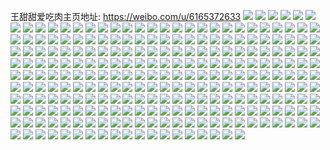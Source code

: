 王甜甜爱吃肉主页地址: https://weibo.com/u/6165372633 
![](https://wx4.sinaimg.cn/mw2000/006Jfh45ly1h8vrmyhwwzj31o0280x6p.jpg) 
![](https://wx4.sinaimg.cn/mw2000/006Jfh45ly1h8vrmzo81gj31o02807wi.jpg) 
![](https://wx4.sinaimg.cn/mw2000/006Jfh45ly1h8vrmx4dflj30r91cgwng.jpg) 
![](https://wx4.sinaimg.cn/mw2000/006Jfh45ly1h8vrn1tvntj31o0280x6p.jpg) 
![](https://wx4.sinaimg.cn/mw2000/006Jfh45ly1h8vrn3wz8ij32c03407wk.jpg) 
![](https://wx4.sinaimg.cn/mw2000/006Jfh45ly1h8vrn62mdkj31o0280qv6.jpg) 
![](https://wx4.sinaimg.cn/mw2000/006Jfh45ly1h8vrn7gnfuj32c03407wi.jpg) 
![](https://wx4.sinaimg.cn/mw2000/006Jfh45ly1h8vrna99gdj33402c0hdu.jpg) 
![](https://wx4.sinaimg.cn/mw2000/006Jfh45ly1h8vrmi8ro1j31o02801kz.jpg) 
![](https://wx4.sinaimg.cn/mw2000/006Jfh45ly1h8vrnc5zx2j31o0280e82.jpg) 
![](https://wx4.sinaimg.cn/mw2000/006Jfh45ly1h7bpcp3640j30u0140wih.jpg) 
![](https://wx4.sinaimg.cn/mw2000/006Jfh45ly1h7almp7az7j30u0140154.jpg) 
![](https://wx4.sinaimg.cn/mw2000/006Jfh45ly1h7almn4fv9j30u014042h.jpg) 
![](https://wx4.sinaimg.cn/mw2000/006Jfh45ly1h7almpxvrmj30u01404b1.jpg) 
![](https://wx4.sinaimg.cn/mw2000/006Jfh45ly1h7almjtqssj30u0140dhy.jpg) 
![](https://wx4.sinaimg.cn/mw2000/006Jfh45ly1h7almkffutj30u00za117.jpg) 
![](https://wx4.sinaimg.cn/mw2000/006Jfh45ly1h7almkwauhj30u0140wgm.jpg) 
![](https://wx4.sinaimg.cn/mw2000/006Jfh45ly1h7almlj5shj30u01410x2.jpg) 
![](https://wx4.sinaimg.cn/mw2000/006Jfh45ly1h7almm3u3xj30u01400u9.jpg) 
![](https://wx4.sinaimg.cn/mw2000/006Jfh45ly1h7almmld8cj30u0140dhr.jpg) 
![](https://wx4.sinaimg.cn/mw2000/006Jfh45ly1h6iq22ejhgj33402c0qv6.jpg) 
![](https://wx4.sinaimg.cn/mw2000/006Jfh45ly1h6iq2caampj31o0280x6p.jpg) 
![](https://wx4.sinaimg.cn/mw2000/006Jfh45ly1h6iq23q9ucj32c03404qs.jpg) 
![](https://wx4.sinaimg.cn/mw2000/006Jfh45ly1h6iq27e6vej33402c0qv8.jpg) 
![](https://wx4.sinaimg.cn/mw2000/006Jfh45ly1h6iq2b5f44j31o0280e83.jpg) 
![](https://wx4.sinaimg.cn/mw2000/006Jfh45ly1h6iq2521r9j32c03404qs.jpg) 
![](https://wx4.sinaimg.cn/mw2000/006Jfh45ly1h6iq266j9cj31o02804qq.jpg) 
![](https://wx4.sinaimg.cn/mw2000/006Jfh45ly1h6iq1zv9uuj33402c01l0.jpg) 
![](https://wx4.sinaimg.cn/mw2000/006Jfh45ly1h6iq28kpmaj31o02807wi.jpg) 
![](https://wx4.sinaimg.cn/mw2000/006Jfh45ly1h6iq21amxsj32c0340hdv.jpg) 
![](https://wx4.sinaimg.cn/mw2000/006Jfh45ly1h6iq2916nlj30wi1lmaz0.jpg) 
![](https://wx4.sinaimg.cn/mw2000/006Jfh45ly1h6iq29t07bj30wi1lgnl5.jpg) 
![](https://wx4.sinaimg.cn/mw2000/006Jfh45ly1h6iq2d03z8j31o0280hdt.jpg) 
![](https://wx4.sinaimg.cn/mw2000/006Jfh45ly1h6iq2dvbdxj31o0280npe.jpg) 
![](https://wx4.sinaimg.cn/mw2000/006Jfh45ly1h6iq2epoa2j32c0340hdu.jpg) 
![](https://wx4.sinaimg.cn/mw2000/006Jfh45ly1h6iq2fst1wj33402c0hdv.jpg) 
![](https://wx4.sinaimg.cn/mw2000/006Jfh45ly1h6iq2h5qf9j32c0340b2a.jpg) 
![](https://wx4.sinaimg.cn/mw2000/006Jfh45ly1h6iq2iy52hj33402c0kjo.jpg) 
![](https://wx4.sinaimg.cn/mw2000/006Jfh45ly1h620xegw7rj31o02807wi.jpg) 
![](https://wx4.sinaimg.cn/mw2000/006Jfh45ly1h620xytslvj32c02c07wi.jpg) 
![](https://wx4.sinaimg.cn/mw2000/006Jfh45ly1h620xexh4jj31o0280qlt.jpg) 
![](https://wx4.sinaimg.cn/mw2000/006Jfh45ly1h620xgenv1j32c02c0b2a.jpg) 
![](https://wx4.sinaimg.cn/mw2000/006Jfh45ly1h620xfpbh5j31o02804qq.jpg) 
![](https://wx4.sinaimg.cn/mw2000/006Jfh45ly1h620xhbkctj32c02c0x6p.jpg) 
![](https://wx4.sinaimg.cn/mw2000/006Jfh45ly1h54l7xqrfjj30h50ly0wa.jpg) 
![](https://wx4.sinaimg.cn/mw2000/006Jfh45ly1h52st4a1zmj31o0280hdu.jpg) 
![](https://wx4.sinaimg.cn/mw2000/006Jfh45ly1h52st1s0tfj31o0280npe.jpg) 
![](https://wx4.sinaimg.cn/mw2000/006Jfh45ly1h52stbmsizj31o0280u0y.jpg) 
![](https://wx4.sinaimg.cn/mw2000/006Jfh45ly1h52ste6xpqj33402c01l0.jpg) 
![](https://wx4.sinaimg.cn/mw2000/006Jfh45ly1h52stifr6tj31o028ye83.jpg) 
![](https://wx4.sinaimg.cn/mw2000/006Jfh45ly1h52stmdehvj33402c0u11.jpg) 
![](https://wx4.sinaimg.cn/mw2000/006Jfh45ly1h52st9fwt2j32c0340u10.jpg) 
![](https://wx4.sinaimg.cn/mw2000/006Jfh45ly1h52stp2440j32c0340npg.jpg) 
![](https://wx4.sinaimg.cn/mw2000/006Jfh45ly1h4wambrk08j31o0280npd.jpg) 
![](https://wx4.sinaimg.cn/mw2000/006Jfh45ly1h4wamb4rvsj31o02801ky.jpg) 
![](https://wx4.sinaimg.cn/mw2000/006Jfh45ly1h4wama1nurj32c0340x6q.jpg) 
![](https://wx4.sinaimg.cn/mw2000/006Jfh45ly1h4wam8051jj32c0340x6q.jpg) 
![](https://wx4.sinaimg.cn/mw2000/006Jfh45ly1h4sm1u7i54j31o0280kjm.jpg) 
![](https://wx4.sinaimg.cn/mw2000/006Jfh45ly1h4sm1z0fouj32bj2qbhdu.jpg) 
![](https://wx4.sinaimg.cn/mw2000/006Jfh45ly1h4sm1vi0bej31o02807wj.jpg) 
![](https://wx4.sinaimg.cn/mw2000/006Jfh45ly1h4sm1shsa8j31ja21px6q.jpg) 
![](https://wx4.sinaimg.cn/mw2000/006Jfh45ly1h4sm1xmytxj31o0280hdv.jpg) 
![](https://wx4.sinaimg.cn/mw2000/006Jfh45ly1h4sm2014cjj31o0280e82.jpg) 
![](https://wx4.sinaimg.cn/mw2000/006Jfh45ly1h4sm20z32ij32c02u6b2a.jpg) 
![](https://wx4.sinaimg.cn/mw2000/006Jfh45ly1h4sm21x4vaj31o01zwu0y.jpg) 
![](https://wx4.sinaimg.cn/mw2000/006Jfh45ly1h4sm230f9jj32c0340kjm.jpg) 
![](https://wx4.sinaimg.cn/mw2000/006Jfh45ly1h4levyrv0mj31o0280u0y.jpg) 
![](https://wx4.sinaimg.cn/mw2000/006Jfh45ly1h4lew7rmylj31o0280kjm.jpg) 
![](https://wx4.sinaimg.cn/mw2000/006Jfh45ly1h4lewaxkysj32c0340qv7.jpg) 
![](https://wx4.sinaimg.cn/mw2000/006Jfh45ly1h4lewc4ovuj31o0280kjm.jpg) 
![](https://wx4.sinaimg.cn/mw2000/006Jfh45ly1h4lew8tvirj31o0280e82.jpg) 
![](https://wx4.sinaimg.cn/mw2000/006Jfh45ly1h4lew1u8evj32c03404qq.jpg) 
![](https://wx4.sinaimg.cn/mw2000/006Jfh45ly1h4levzj6rrj31o0280kjl.jpg) 
![](https://wx4.sinaimg.cn/mw2000/006Jfh45ly1h4lew0lnj0j32c03404qr.jpg) 
![](https://wx4.sinaimg.cn/mw2000/006Jfh45ly1h4lewe03ljj32c02c04qq.jpg) 
![](https://wx4.sinaimg.cn/mw2000/006Jfh45ly1h4efwrw3i9j31o0280x6q.jpg) 
![](https://wx4.sinaimg.cn/mw2000/006Jfh45ly1h4efwscv0xj30w00x87fw.jpg) 
![](https://wx4.sinaimg.cn/mw2000/006Jfh45ly1h3vak5mqatj30u01404dy.jpg) 
![](https://wx4.sinaimg.cn/mw2000/006Jfh45ly1h3vak4j5u4j31400u0443.jpg) 
![](https://wx4.sinaimg.cn/mw2000/006Jfh45ly1h3iicxq6mdj30wi177qb1.jpg) 
![](https://wx4.sinaimg.cn/mw2000/006Jfh45ly1h2qz4d0ugaj30vy16ogqs.jpg) 
![](https://wx4.sinaimg.cn/mw2000/006Jfh45ly1h2qz4d9pluj30wi0w2wj6.jpg) 
![](https://wx4.sinaimg.cn/mw2000/006Jfh45ly1h2qv8cbl4rj32lq2lqkjn.jpg) 
![](https://wx4.sinaimg.cn/mw2000/006Jfh45ly1h2qv8ddbz8j32c0340u0z.jpg) 
![](https://wx4.sinaimg.cn/mw2000/006Jfh45ly1h2qv8b93ofj32bb2bbkjn.jpg) 
![](https://wx4.sinaimg.cn/mw2000/006Jfh45ly1h2qv8eldeuj32c02c0x6r.jpg) 
![](https://wx4.sinaimg.cn/mw2000/006Jfh45ly1h2f8ul8fs2j31o0280qv5.jpg) 
![](https://wx4.sinaimg.cn/mw2000/006Jfh45ly1h2f8uke8pkj31o0280kjl.jpg) 
![](https://wx4.sinaimg.cn/mw2000/006Jfh45ly1h2cykesdlfj32c02mlu0z.jpg) 
![](https://wx4.sinaimg.cn/mw2000/006Jfh45ly1h2cykd937yj31o02801ky.jpg) 
![](https://wx4.sinaimg.cn/mw2000/006Jfh45ly1h2cykyrap7j32c02c0u0z.jpg) 
![](https://wx4.sinaimg.cn/mw2000/006Jfh45ly1h2cykfogikj31o02804qq.jpg) 
![](https://wx4.sinaimg.cn/mw2000/006Jfh45ly1h2cykhezhfj33402c0hdv.jpg) 
![](https://wx4.sinaimg.cn/mw2000/006Jfh45ly1h2cykjfqv8j32c0340hdx.jpg) 
![](https://wx4.sinaimg.cn/mw2000/006Jfh45ly1h2cykk5pxnj30r70wd15z.jpg) 
![](https://wx4.sinaimg.cn/mw2000/006Jfh45ly1h2cykle4jcj31o0280kjm.jpg) 
![](https://wx4.sinaimg.cn/mw2000/006Jfh45ly1h2cykluxznj30u0140dsr.jpg) 
![](https://wx4.sinaimg.cn/mw2000/006Jfh45ly1h2cm315y23j32c02c0x6p.jpg) 
![](https://wx4.sinaimg.cn/mw2000/006Jfh45ly1h1vu6da7q6j30u014045b.jpg) 
![](https://wx4.sinaimg.cn/mw2000/006Jfh45ly1h1s6clfpe4j30ch0cpjs9.jpg) 
![](https://wx4.sinaimg.cn/mw2000/006Jfh45ly1h1s6cml209j30u01407ca.jpg) 
![](https://wx4.sinaimg.cn/mw2000/006Jfh45ly1h1s6cnbcbnj30u01407eh.jpg) 
![](https://wx4.sinaimg.cn/mw2000/006Jfh45ly1h1s6cl07egj30u00u0jy1.jpg) 
![](https://wx4.sinaimg.cn/mw2000/006Jfh45ly1h1n7l42r39j31o0280b29.jpg) 
![](https://wx4.sinaimg.cn/mw2000/006Jfh45ly1h1n7l4g20ej30wi14qdim.jpg) 
![](https://wx4.sinaimg.cn/mw2000/006Jfh45ly1h1itvemf9mj31oq2801kx.jpg) 
![](https://wx4.sinaimg.cn/mw2000/006Jfh45ly1h1itvg3jjqj31t02dmb29.jpg) 
![](https://wx4.sinaimg.cn/mw2000/006Jfh45ly1h1itvh92xuj31o0280u0x.jpg) 
![](https://wx4.sinaimg.cn/mw2000/006Jfh45ly1h1itvinc05j31o0280u0x.jpg) 
![](https://wx4.sinaimg.cn/mw2000/006Jfh45ly1h1hwckjvowj30wh0w2tjj.jpg) 
![](https://wx4.sinaimg.cn/mw2000/006Jfh45ly1h16bsnhjx0j30pr1hch7j.jpg) 
![](https://wx4.sinaimg.cn/mw2000/006Jfh45ly1h16bsmyqwzj30no1efh4e.jpg) 
![](https://wx4.sinaimg.cn/mw2000/006Jfh45ly1h0wg3gs1sej32c0340b2a.jpg) 
![](https://wx4.sinaimg.cn/mw2000/006Jfh45ly1h0wg3evsofj32c0340x6q.jpg) 
![](https://wx4.sinaimg.cn/mw2000/006Jfh45ly1h0m4ll3fikj32c02c0x6p.jpg) 
![](https://wx4.sinaimg.cn/mw2000/006Jfh45ly1h0m4ln8be8j32c0340qv7.jpg) 
![](https://wx4.sinaimg.cn/mw2000/006Jfh45ly1h0m4lofxqrj33402c0u0y.jpg) 
![](https://wx4.sinaimg.cn/mw2000/006Jfh45ly1h0m4lltxnvj31o0280qv5.jpg) 
![](https://wx4.sinaimg.cn/mw2000/006Jfh45ly1h0io0w9qm4j33402c0u0y.jpg) 
![](https://wx4.sinaimg.cn/mw2000/006Jfh45ly1h0frpa2q9nj31o0280u0x.jpg) 
![](https://wx4.sinaimg.cn/mw2000/006Jfh45ly1h0io0suscij31o0280npd.jpg) 
![](https://wx4.sinaimg.cn/mw2000/006Jfh45ly1h0io0tqm1vj31o0280e81.jpg) 
![](https://wx4.sinaimg.cn/mw2000/006Jfh45ly1h0io0ucn54j31o0280kjl.jpg) 
![](https://wx4.sinaimg.cn/mw2000/006Jfh45ly1h0io0v7wcsj31o0280npd.jpg) 
![](https://wx4.sinaimg.cn/mw2000/006Jfh45ly1h0io58weypj32c0340b2b.jpg) 
![](https://wx4.sinaimg.cn/mw2000/006Jfh45ly1h0io5a8o9pj31o0280hdu.jpg) 
![](https://wx4.sinaimg.cn/mw2000/006Jfh45ly1h0io5bbki8j32c02c0npe.jpg) 
![](https://wx4.sinaimg.cn/mw2000/006Jfh45ly1h0fritobq0j30wi0v67a7.jpg) 
![](https://wx4.sinaimg.cn/mw2000/006Jfh45ly1h0fritf4odj30wi0s6q97.jpg) 
![](https://wx4.sinaimg.cn/mw2000/006Jfh45ly1h0fritwy4sj30ru0v30x5.jpg) 
![](https://wx4.sinaimg.cn/mw2000/006Jfh45ly1h0friucfzfj30wi0rowjq.jpg) 
![](https://wx4.sinaimg.cn/mw2000/006Jfh45ly1gzsm97z8uej30wi1yc1kx.jpg) 
![](https://wx4.sinaimg.cn/mw2000/006Jfh45ly1gzgmb1dp4kj30u0140aja.jpg) 
![](https://wx4.sinaimg.cn/mw2000/006Jfh45ly1gzgmb1vaedj31400u0444.jpg) 
![](https://wx4.sinaimg.cn/mw2000/006Jfh45ly1gzgmb3a7v6j30u0140gtn.jpg) 
![](https://wx4.sinaimg.cn/mw2000/006Jfh45ly1gzgmb3rizzj30u0140wn4.jpg) 
![](https://wx4.sinaimg.cn/mw2000/006Jfh45ly1gzgmb4gm41j30u0140dnw.jpg) 
![](https://wx4.sinaimg.cn/mw2000/006Jfh45ly1gzgmb5178vj30u0140qbg.jpg) 
![](https://wx4.sinaimg.cn/mw2000/006Jfh45ly1gzgmb0tnv8j31400u07c9.jpg) 
![](https://wx4.sinaimg.cn/mw2000/006Jfh45ly1gzgmb5g0r7j31400u0gok.jpg) 
![](https://wx4.sinaimg.cn/mw2000/006Jfh45ly1gzgmb62wsej30u0140gv9.jpg) 
![](https://wx4.sinaimg.cn/mw2000/006Jfh45ly1gyy4x5pmm0j32c0340b2b.jpg) 
![](https://wx4.sinaimg.cn/mw2000/006Jfh45ly1gyy4x6tgjqj32c029du0y.jpg) 
![](https://wx4.sinaimg.cn/mw2000/006Jfh45ly1gyy4x7jx9rj31o02801ky.jpg) 
![](https://wx4.sinaimg.cn/mw2000/006Jfh45ly1gyy4x88wzoj32c02c04qq.jpg) 
![](https://wx4.sinaimg.cn/mw2000/006Jfh45ly1gxm14rqvpsj31o02801ky.jpg) 
![](https://wx4.sinaimg.cn/mw2000/006Jfh45ly1gwplcgyqp8j32c0340e82.jpg) 
![](https://wx4.sinaimg.cn/mw2000/006Jfh45ly1gwn3x01hmqj31o0280e81.jpg) 
![](https://wx4.sinaimg.cn/mw2000/006Jfh45ly1gwn3wxgzimj32c0340x6p.jpg) 
![](https://wx4.sinaimg.cn/mw2000/006Jfh45ly1gwn3x1da09j31o02801ky.jpg) 
![](https://wx4.sinaimg.cn/mw2000/006Jfh45ly1gwn3x0qj1vj31o02801gr.jpg) 
![](https://wx4.sinaimg.cn/mw2000/006Jfh45ly1gwn3x3513vj32c0340u0z.jpg) 
![](https://wx4.sinaimg.cn/mw2000/006Jfh45ly1gwn3x4k24mj31o0280e82.jpg) 
![](https://wx4.sinaimg.cn/mw2000/006Jfh45ly1gwn3x6lor6j33402c01kz.jpg) 
![](https://wx4.sinaimg.cn/mw2000/006Jfh45ly1gwn3x597koj31o0280hdu.jpg) 
![](https://wx4.sinaimg.cn/mw2000/006Jfh45ly1gwn3x9zikqj32c0340npd.jpg) 
![](https://wx4.sinaimg.cn/mw2000/006Jfh45ly1gto4pyns5hj62c0340kjm02.jpg) 
![](https://wx4.sinaimg.cn/mw2000/006Jfh45ly1gto4pwsldij63402c0b2a02.jpg) 
![](https://wx4.sinaimg.cn/mw2000/006Jfh45ly1gqv2fknfpwj30u01hck44.jpg) 
![](https://wx4.sinaimg.cn/mw2000/006Jfh45ly1gqj4vpb326j30rs57ib2b.jpg) 
![](https://wx4.sinaimg.cn/mw2000/006Jfh45ly1gqj4vsiznxj30rs668x6r.jpg) 
![](https://wx4.sinaimg.cn/mw2000/006Jfh45ly1gqj4vw8vsxj30rs7iuu0z.jpg) 
![](https://wx4.sinaimg.cn/mw2000/006Jfh45ly1gqj4vz8mojj30rs668b2b.jpg) 
![](https://wx4.sinaimg.cn/mw2000/006Jfh45ly1gqeyh0it5vj31400u0qev.jpg) 
![](https://wx4.sinaimg.cn/mw2000/006Jfh45ly1gqeyh0y250j30u0140dpq.jpg) 
![](https://wx4.sinaimg.cn/mw2000/006Jfh45ly1gqeyh1efl0j31400u0n5x.jpg) 
![](https://wx4.sinaimg.cn/mw2000/006Jfh45ly1gqeyh1q322j30u0140gtu.jpg) 
![](https://wx4.sinaimg.cn/mw2000/006Jfh45ly1gqeyh201xij30u01404cg.jpg) 
![](https://wx4.sinaimg.cn/mw2000/006Jfh45ly1gqeyh2ba9gj30u01407h5.jpg) 
![](https://wx4.sinaimg.cn/mw2000/006Jfh45ly1gqeyh2mlk7j30u01407ea.jpg) 
![](https://wx4.sinaimg.cn/mw2000/006Jfh45ly1gqeyh30n1lj30u0140dvu.jpg) 
![](https://wx4.sinaimg.cn/mw2000/006Jfh45ly1gqeyh3dbzxj30u0140ndo.jpg) 
![](https://wx4.sinaimg.cn/mw2000/006Jfh45ly1gqeyh017bkj30u014047w.jpg) 
![](https://wx4.sinaimg.cn/mw2000/006Jfh45ly1gqeyh3pdkhj30u00u0gyz.jpg) 
![](https://wx4.sinaimg.cn/mw2000/006Jfh45ly1gpqijjirs5j32c02c0e83.jpg) 
![](https://wx4.sinaimg.cn/mw2000/006Jfh45ly1gpqijp4gusj32c0340hdw.jpg) 
![](https://wx4.sinaimg.cn/mw2000/006Jfh45ly1gpqijsspy7j33402c0b29.jpg) 
![](https://wx4.sinaimg.cn/mw2000/006Jfh45ly1gpqijwxyomj32c0340kjn.jpg) 
![](https://wx4.sinaimg.cn/mw2000/006Jfh45ly1gpqijgfplyj32c02c0x6p.jpg) 
![](https://wx4.sinaimg.cn/mw2000/006Jfh45ly1gpqijzalkfj33402c0hdu.jpg) 
![](https://wx4.sinaimg.cn/mw2000/006Jfh45ly1gpqik2u8hmj32c02c0kjl.jpg) 
![](https://wx4.sinaimg.cn/mw2000/006Jfh45ly1gp7tafldrfj31o0280b29.jpg) 
![](https://wx4.sinaimg.cn/mw2000/006Jfh45ly1gp7tag9m1yj31o0280hdt.jpg) 
![](https://wx4.sinaimg.cn/mw2000/006Jfh45ly1gmlf218xv0j30yi0q37bl.jpg) 
![](https://wx4.sinaimg.cn/mw2000/006Jfh45ly1gmj1qeecngj31vo0v91l0.jpg) 
![](https://wx4.sinaimg.cn/mw2000/006Jfh45ly1gm7i2g7ajkj31sy0u0he5.jpg) 
![](https://wx4.sinaimg.cn/mw2000/006Jfh45ly1gm7fz907rtj30wi16wn4p.jpg) 
![](https://wx4.sinaimg.cn/mw2000/006Jfh45ly1gm7fzatf5cj32c0340qv5.jpg) 
![](https://wx4.sinaimg.cn/mw2000/006Jfh45ly1gm69gftxa1j30c80knq4r.jpg) 
![](https://wx4.sinaimg.cn/mw2000/006Jfh45ly1gm69gfz2v4j30k00k1dgq.jpg) 
![](https://wx4.sinaimg.cn/mw2000/006Jfh45ly1gm4zi7qfnkj32c02c0npe.jpg) 
![](https://wx4.sinaimg.cn/mw2000/006Jfh45ly1gm49cingukj33402c0hdt.jpg) 
![](https://wx4.sinaimg.cn/mw2000/006Jfh45ly1gm49cm58zoj33402c0x6q.jpg) 
![](https://wx4.sinaimg.cn/mw2000/006Jfh45ly1gm29jmv1zoj32c02c0e81.jpg) 
![](https://wx4.sinaimg.cn/mw2000/006Jfh45ly1gm29jlb6koj31o0280e81.jpg) 
![](https://wx4.sinaimg.cn/mw2000/006Jfh45ly1gm29jp1dbgj32c02c0hdt.jpg) 
![](https://wx4.sinaimg.cn/mw2000/006Jfh45ly1gm29jjj7wbj32c02c0e81.jpg) 
![](https://wx4.sinaimg.cn/mw2000/006Jfh45ly1gm29jt4vjjj31o0280npd.jpg) 
![](https://wx4.sinaimg.cn/mw2000/006Jfh45ly1gm29jrc7bqj32c02c0npd.jpg) 
![](https://wx4.sinaimg.cn/mw2000/006Jfh45ly1gm29judkl5j32801o0kjl.jpg) 
![](https://wx4.sinaimg.cn/mw2000/006Jfh45ly1gm29jvwcrnj31o0280npd.jpg) 
![](https://wx4.sinaimg.cn/mw2000/006Jfh45ly1gm29jx53d1j31o0280npd.jpg) 
![](https://wx4.sinaimg.cn/mw2000/006Jfh45ly1glk4cen6dcj30b40b4753.jpg) 
![](https://wx4.sinaimg.cn/mw2000/006Jfh45ly1glb3fqi5ehj30u0140jx9.jpg) 
![](https://wx4.sinaimg.cn/mw2000/006Jfh45ly1glb3fqwxnij30u0140dm9.jpg) 
![](https://wx4.sinaimg.cn/mw2000/006Jfh45ly1glb3fq3f6zj30u0140jy3.jpg) 
![](https://wx4.sinaimg.cn/mw2000/006Jfh45ly1glb3frosh2j30u014010e.jpg) 
![](https://wx4.sinaimg.cn/mw2000/006Jfh45ly1gjrckkbav5j33402c01ky.jpg) 
![](https://wx4.sinaimg.cn/mw2000/006Jfh45ly1ggta1xzy98j33402c0npe.jpg) 
![](https://wx4.sinaimg.cn/mw2000/006Jfh45ly1gep9t188v9j31400u0wpd.jpg) 
![](https://wx4.sinaimg.cn/mw2000/006Jfh45ly1gep9t0qeoaj30u01400ze.jpg) 
![](https://wx4.sinaimg.cn/mw2000/006Jfh45ly1gdgpyb8c7dj30u0140ahv.jpg) 
![](https://wx4.sinaimg.cn/mw2000/006Jfh45ly1gcmm2z8nojj30n01ds1ky.jpg) 
![](https://wx4.sinaimg.cn/mw2000/006Jfh45ly1gccy92j9auj30u0140jx8.jpg) 
![](https://wx4.sinaimg.cn/mw2000/006Jfh45ly1gbkpqvsrvxj32801o0x5i.jpg) 
![](https://wx4.sinaimg.cn/mw2000/006Jfh45ly1ga7b1ej5v2j30u0140gxx.jpg) 
![](https://wx4.sinaimg.cn/mw2000/006Jfh45ly1ga7b0itb27j30u0140n7u.jpg) 
![](https://wx4.sinaimg.cn/mw2000/006Jfh45ly1ga63lav3uvj30me0megoa.jpg) 
![](https://wx4.sinaimg.cn/mw2000/006Jfh45ly1ga63lamffaj30m00m0q5g.jpg) 
![](https://wx4.sinaimg.cn/mw2000/006Jfh45ly1g8yv30udswj30u0140wq8.jpg) 
![](https://wx4.sinaimg.cn/mw2000/006Jfh45ly1g8xfnkn5brj318y0u0wn9.jpg) 
![](https://wx4.sinaimg.cn/mw2000/006Jfh45ly1g8xfnk6st3j318y0u0aev.jpg) 
![](https://wx4.sinaimg.cn/mw2000/006Jfh45ly1g8u20c6erlj30n01dswn7.jpg) 
![](https://wx4.sinaimg.cn/mw2000/006Jfh45ly1g8tkbp27mrj31o02807wi.jpg) 
![](https://wx4.sinaimg.cn/mw2000/006Jfh45ly1g8ij1j8n10j30ls0uh154.jpg) 
![](https://wx4.sinaimg.cn/mw2000/006Jfh45ly1g87yqfh9q1j32c0340kjn.jpg) 
![](https://wx4.sinaimg.cn/mw2000/006Jfh45ly1g7yr0528d6j30u014047a.jpg) 
![](https://wx4.sinaimg.cn/mw2000/006Jfh45ly1g7vwruuahsj30mz0stdiy.jpg) 
![](https://wx4.sinaimg.cn/mw2000/006Jfh45ly1g7venzjay2j30u0140qh8.jpg) 
![](https://wx4.sinaimg.cn/mw2000/006Jfh45ly1g7venzt4lbj30v80scq6o.jpg) 
![](https://wx4.sinaimg.cn/mw2000/006Jfh45ly1g7urycgpn4j30u0140dr4.jpg) 
![](https://wx4.sinaimg.cn/mw2000/006Jfh45ly1g7urydd16fj31400u0gv8.jpg) 
![](https://wx4.sinaimg.cn/mw2000/006Jfh45ly1g7uryeexswj30u0140dqk.jpg) 
![](https://wx4.sinaimg.cn/mw2000/006Jfh45ly1g7uryfgamwj30u0140til.jpg) 
![](https://wx4.sinaimg.cn/mw2000/006Jfh45ly1g7swe5o6ddj30u01gyn74.jpg) 
![](https://wx4.sinaimg.cn/mw2000/006Jfh45ly1g7q7ejlntaj30u0140ti2.jpg) 
![](https://wx4.sinaimg.cn/mw2000/006Jfh45ly1g7mrijlq8ej31o02807sl.jpg) 
![](https://wx4.sinaimg.cn/mw2000/006Jfh45ly1g7mrip78euj31o02807wh.jpg) 
![](https://wx4.sinaimg.cn/mw2000/006Jfh45ly1g7mrkgbwjtj31o02804qp.jpg) 
![](https://wx4.sinaimg.cn/mw2000/006Jfh45ly1g7mrkgp0lyj30dw0dwdh3.jpg) 
![](https://wx4.sinaimg.cn/mw2000/006Jfh45ly1g7i57vuguvj30sg0sgq6w.jpg) 
![](https://wx4.sinaimg.cn/mw2000/006Jfh45ly1g7ecy0x1tfj30u00u0tfs.jpg) 
![](https://wx4.sinaimg.cn/mw2000/006Jfh45ly1g7ecy2gfruj30u00u0qai.jpg) 
![](https://wx4.sinaimg.cn/mw2000/006Jfh45ly1g7ecxzg78rj30u01407hv.jpg) 
![](https://wx4.sinaimg.cn/mw2000/006Jfh45ly1g7ecy3hlo4j30u00u0tdj.jpg) 
![](https://wx4.sinaimg.cn/mw2000/006Jfh45ly1g7ecydamcjj31400u0duw.jpg) 
![](https://wx4.sinaimg.cn/mw2000/006Jfh45ly1g7ecy73m72j30u00u0tgx.jpg) 
![](https://wx4.sinaimg.cn/mw2000/006Jfh45ly1g7ecyacacqj31400u0wvi.jpg) 
![](https://wx4.sinaimg.cn/mw2000/006Jfh45ly1g7ecyfx685j30u014016d.jpg) 
![](https://wx4.sinaimg.cn/mw2000/006Jfh45ly1g7ecy59hnmj30u00u0gtz.jpg) 
